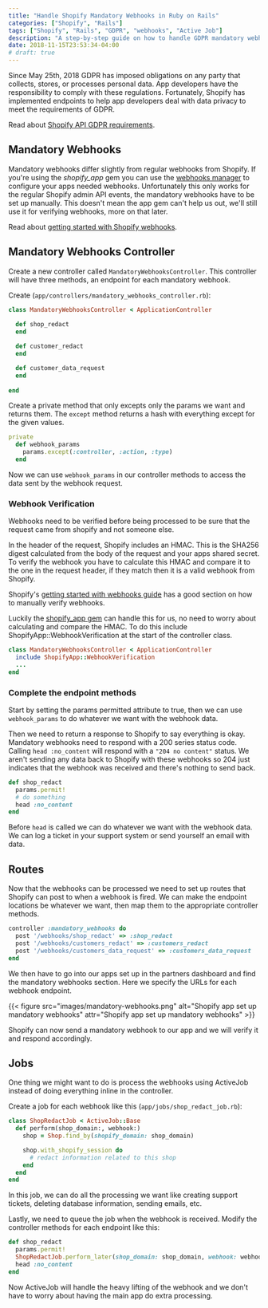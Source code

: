 ```yaml
---
title: "Handle Shopify Mandatory Webhooks in Ruby on Rails"
categories: ["Shopify", "Rails"]
tags: ["Shopify", "Rails", "GDPR", "webhooks", "Active Job"]
description: "A step-by-step guide on how to handle GDPR mandatory webhooks from Shopify."
date: 2018-11-15T23:53:34-04:00
# draft: true
---
```


Since May 25th, 2018 GDPR has imposed obligations on any party that collects, stores, or processes personal data. App developers have the responsibility to comply with these regulations. Fortunately, Shopify has implemented endpoints to help app developers deal with data privacy to meet the requirements of GDPR.

Read about [Shopify API GDPR requirements](https://help.shopify.com/en/api/guides/gdpr-resources).

## Mandatory Webhooks

Mandatory webhooks differ slightly from regular webhooks from Shopify. If you're using the *shopify_app* gem you can use the [webhooks manager](https://github.com/Shopify/shopify_app#webhooksmanager) to configure your apps needed webhooks. Unfortunately this only works for the regular Shopify admin API events, the mandatory webhooks have to be set up manually. This doesn't mean the app gem can't help us out, we'll still use it for verifying webhooks, more on that later.

Read about [getting started with Shopify webhooks](https://help.shopify.com/en/api/getting-started/webhooks).

## Mandatory Webhooks Controller

Create a new controller called `MandatoryWebhooksController`. This controller will have three methods, an endpoint for each mandatory webhook.

Create (`app/controllers/mandatory_webhooks_controller.rb`):

```rb
class MandatoryWebhooksController < ApplicationController
  
  def shop_redact
  end

  def customer_redact
  end

  def customer_data_request
  end
  
end
```

Create a private method that only excepts only the params we want and returns them. The `except` method returns a hash with everything except for the given values.

```rb
private
  def webhook_params
    params.except(:controller, :action, :type)
  end
```

Now we can use `webhook_params` in our controller methods to access the data sent by the webhook request.

### Webhook Verification

Webhooks need to be verified before being processed to be sure that the request came from shopify and not someone else.

In the header of the request, Shopify includes an HMAC. This is the SHA256 digest calculated from the body of the request and your apps shared secret. To verify the webhook you have to calculate this HMAC and compare it to the one in the request header, if they match then it is a valid webhook from Shopify.

Shopify's [getting started with webhooks guide](https://help.shopify.com/en/api/getting-started/webhooks#verify-webhook) has a good section on how to manually verify webhooks.

Luckily the [shopify_app gem](https://github.com/Shopify/shopify_app) can handle this for us, no need to worry about calculating and compare the HMAC. To do this include ShopifyApp::WebhookVerification at the start of the controller class.

```rb
class MandatoryWebhooksController < ApplicationController
  include ShopifyApp::WebhookVerification
  ...
end
```

### Complete the endpoint methods

Start by setting the params permitted attribute to true, then we can use `webhook_params` to do whatever we want with the webhook data.

Then we need to return a response to Shopify to say everything is okay. Mandatory webhooks need to respond with a 200 series status code. Calling `head :no_content` will respond with a `"204 no content"` status. We aren't sending any data back to Shopify with these webhooks so 204 just indicates that the webhook was received and there's nothing to send back.

```rb
def shop_redact
  params.permit!
  # do something
  head :no_content
end
```

Before `head` is called we can do whatever we want with the webhook data. We can log a ticket in your support system or send yourself an email with data.

## Routes

Now that the webhooks can be processed we need to set up routes that Shopify can post to when a webhook is fired. We can make the endpoint locations be whatever we want, then map them to the appropriate controller methods.

```rb
controller :mandatory_webhooks do
  post '/webhooks/shop_redact' => :shop_redact
  post '/webhooks/customers_redact' => :customers_redact
  post '/webhooks/customers_data_request' => :customers_data_request
end
```

We then have to go into our apps set up in the partners dashboard and find the mandatory webhooks section. Here we specify the URLs for each webhook endpoint.

{{< figure src="images/mandatory-webhooks.png" alt="Shopify app set up mandatory webhooks" attr="Shopify app set up mandatory webhooks" >}}
<!-- {{< img src="images/mandatory-webhooks.png" alt="Shopify app set up mandatory webhooks" >}} -->

Shopify can now send a mandatory webhook to our app and we will verify it and respond accordingly.

## Jobs

One thing we might want to do is process the webhooks using ActiveJob instead of doing everything inline in the controller.

Create a job for each webhook like this (`app/jobs/shop_redact_job.rb`):

```rb
class ShopRedactJob < ActiveJob::Base
  def perform(shop_domain:, webhook:)
    shop = Shop.find_by(shopify_domain: shop_domain)

    shop.with_shopify_session do
      # redact information related to this shop
    end
  end
end
```

In this job, we can do all the processing we want like creating support tickets, deleting database information, sending emails, etc.

Lastly, we need to queue the job when the webhook is received. Modify the controller methods for each endpoint like this:

```rb
def shop_redact
  params.permit!
  ShopRedactJob.perform_later(shop_domain: shop_domain, webhook: webhook_params.to_h)
  head :no_content
end
```

Now ActiveJob will handle the heavy lifting of the webhook and we don't have to worry about having the main app do extra processing.